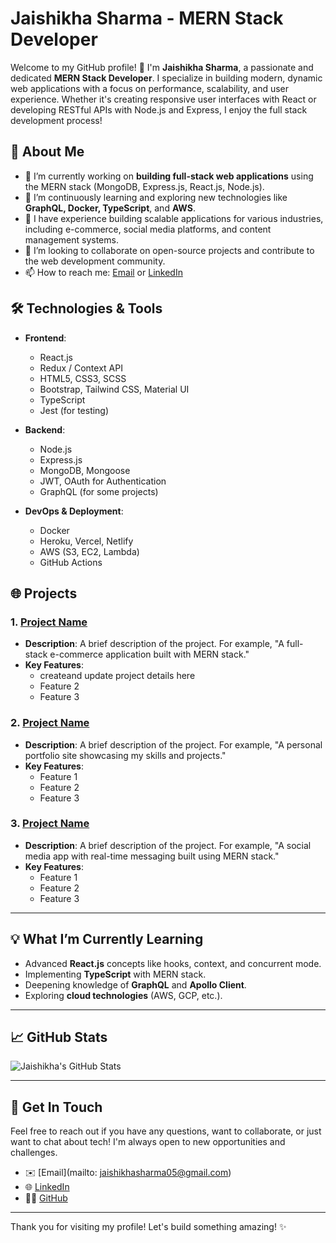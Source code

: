 # Jaishikha Sharma - MERN Stack Developer

Welcome to my GitHub profile! 👋 I'm **Jaishikha Sharma**, a passionate and dedicated **MERN Stack Developer**. I specialize in building modern, dynamic web applications with a focus on performance, scalability, and user experience. Whether it's creating responsive user interfaces with React or developing RESTful APIs with Node.js and Express, I enjoy the full stack development process!

## 🚀 About Me

- 🔭 I’m currently working on **building full-stack web applications** using the MERN stack (MongoDB, Express.js, React.js, Node.js).
- 🌱 I’m continuously learning and exploring new technologies like **GraphQL, Docker, TypeScript**, and **AWS**.
- 💼 I have experience building scalable applications for various industries, including e-commerce, social media platforms, and content management systems.
- 👯 I’m looking to collaborate on open-source projects and contribute to the web development community.
- 📫 How to reach me: [Email](mailto:your-email@example.com) or [LinkedIn](https://www.linkedin.com/in/jaishikha-sharma)

## 🛠️ Technologies & Tools

- **Frontend**:
  - React.js
  - Redux / Context API
  - HTML5, CSS3, SCSS
  - Bootstrap, Tailwind CSS, Material UI
  - TypeScript
  - Jest (for testing)

- **Backend**:
  - Node.js
  - Express.js
  - MongoDB, Mongoose
  - JWT, OAuth for Authentication
  - GraphQL (for some projects)

- **DevOps & Deployment**:
  - Docker
  - Heroku, Vercel, Netlify
  - AWS (S3, EC2, Lambda)
  - GitHub Actions

## 🌐 Projects

### 1. [Project Name](https://your-project-link.com)
- **Description**: A brief description of the project. For example, "A full-stack e-commerce application built with MERN stack."
- **Key Features**:
  - createand update project details here
  - Feature 2
  - Feature 3

### 2. [Project Name](https://your-project-link.com)
- **Description**: A brief description of the project. For example, "A personal portfolio site showcasing my skills and projects."
- **Key Features**:
  - Feature 1
  - Feature 2
  - Feature 3

### 3. [Project Name](https://your-project-link.com)
- **Description**: A brief description of the project. For example, "A social media app with real-time messaging built using MERN stack."
- **Key Features**:
  - Feature 1
  - Feature 2
  - Feature 3

---

## 💡 What I’m Currently Learning

- Advanced **React.js** concepts like hooks, context, and concurrent mode.
- Implementing **TypeScript** with MERN stack.
- Deepening knowledge of **GraphQL** and **Apollo Client**.
- Exploring **cloud technologies** (AWS, GCP, etc.).

---

## 📈 GitHub Stats

![Jaishikha's GitHub Stats](https://github-readme-stats.vercel.app/api?username=jaishikha-sharma&show_icons=true&hide_title=true&count_private=true&hide=prs&theme=radical)

---

## 📣 Get In Touch

Feel free to reach out if you have any questions, want to collaborate, or just want to chat about tech! I'm always open to new opportunities and challenges.

- ✉️ [Email](mailto: jaishikhasharma05@gmail.com)
- 🌐 [LinkedIn](https://www.linkedin.com/in/jaishikha-sharma)
- 🧑‍💻 [GitHub](https://github.com/Jaishikha-Sharma)
<!-- - 🐦 [Twitter](https://twitter.com/your-twitter-handle) -->

---

Thank you for visiting my profile! Let's build something amazing! ✨

